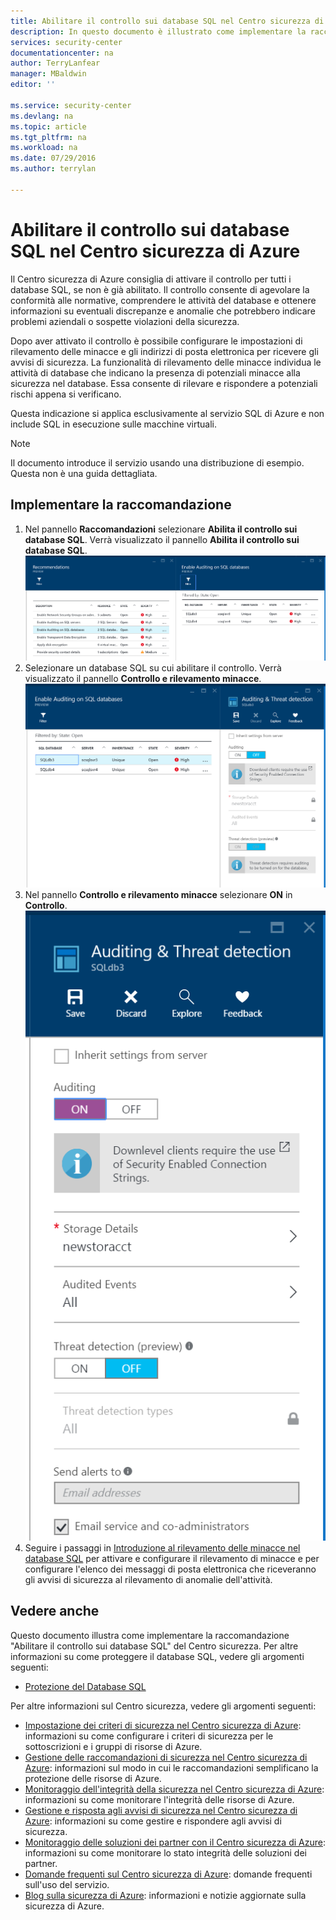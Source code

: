 ```yaml
---
title: Abilitare il controllo sui database SQL nel Centro sicurezza di Azure | Microsoft Docs
description: In questo documento è illustrato come implementare la raccomandazione **Abilitare il controllo sui database SQL** del Centro sicurezza di Azure.
services: security-center
documentationcenter: na
author: TerryLanfear
manager: MBaldwin
editor: ''

ms.service: security-center
ms.devlang: na
ms.topic: article
ms.tgt_pltfrm: na
ms.workload: na
ms.date: 07/29/2016
ms.author: terrylan

---
```

# Abilitare il controllo sui database SQL nel Centro sicurezza di Azure
Il Centro sicurezza di Azure consiglia di attivare il controllo per tutti i database SQL, se non è già abilitato. Il controllo consente di agevolare la conformità alle normative, comprendere le attività del database e ottenere informazioni su eventuali discrepanze e anomalie che potrebbero indicare problemi aziendali o sospette violazioni della sicurezza.

Dopo aver attivato il controllo è possibile configurare le impostazioni di rilevamento delle minacce e gli indirizzi di posta elettronica per ricevere gli avvisi di sicurezza. La funzionalità di rilevamento delle minacce individua le attività di database che indicano la presenza di potenziali minacce alla sicurezza nel database. Essa consente di rilevare e rispondere a potenziali rischi appena si verificano.

Questa indicazione si applica esclusivamente al servizio SQL di Azure e non include SQL in esecuzione sulle macchine virtuali.

> [!NOTE]
> Il documento introduce il servizio usando una distribuzione di esempio. Questa non è una guida dettagliata.
> 
> 

## Implementare la raccomandazione
1. Nel pannello **Raccomandazioni** selezionare **Abilita il controllo sui database SQL**. Verrà visualizzato il pannello **Abilita il controllo sui database SQL**. ![Abilitare il controllo sui database SQL][1]
2. Selezionare un database SQL su cui abilitare il controllo. Verrà visualizzato il pannello **Controllo e rilevamento minacce**. ![Controllo e rilevamento minacce][2]
3. Nel pannello **Controllo e rilevamento minacce** selezionare **ON** in **Controllo**. ![Attivare il controllo e rilevamento minacce][3]
4. Seguire i passaggi in [Introduzione al rilevamento delle minacce nel database SQL](../sql-database/sql-database-threat-detection-get-started.md) per attivare e configurare il rilevamento di minacce e per configurare l'elenco dei messaggi di posta elettronica che riceveranno gli avvisi di sicurezza al rilevamento di anomalie dell'attività.

## Vedere anche
Questo documento illustra come implementare la raccomandazione "Abilitare il controllo sui database SQL" del Centro sicurezza. Per altre informazioni su come proteggere il database SQL, vedere gli argomenti seguenti:

* [Protezione del Database SQL](../sql-database/sql-database-security.md)

Per altre informazioni sul Centro sicurezza, vedere gli argomenti seguenti:

* [Impostazione dei criteri di sicurezza nel Centro sicurezza di Azure](security-center-policies.md): informazioni su come configurare i criteri di sicurezza per le sottoscrizioni e i gruppi di risorse di Azure.
* [Gestione delle raccomandazioni di sicurezza nel Centro sicurezza di Azure](security-center-recommendations.md): informazioni sul modo in cui le raccomandazioni semplificano la protezione delle risorse di Azure.
* [Monitoraggio dell'integrità della sicurezza nel Centro sicurezza di Azure](security-center-monitoring.md): informazioni su come monitorare l'integrità delle risorse di Azure.
* [Gestione e risposta agli avvisi di sicurezza nel Centro sicurezza di Azure](security-center-managing-and-responding-alerts.md): informazioni su come gestire e rispondere agli avvisi di sicurezza.
* [Monitoraggio delle soluzioni dei partner con il Centro sicurezza di Azure](security-center-partner-solutions.md): informazioni su come monitorare lo stato integrità delle soluzioni dei partner.
* [Domande frequenti sul Centro sicurezza di Azure](security-center-faq.md): domande frequenti sull'uso del servizio.
* [Blog sulla sicurezza di Azure](http://blogs.msdn.com/b/azuresecurity/): informazioni e notizie aggiornate sulla sicurezza di Azure.

<!--Image references-->
[1]: ./media/security-center-enable-auditing-on-sql-databases/enable-auditing-on-sql-databases.png
[2]: ./media/security-center-enable-auditing-on-sql-databases/auditing-threat-detection.png
[3]: ./media/security-center-enable-auditing-on-sql-databases/auditing-threat-detection-blade.png

<!---HONumber=AcomDC_0803_2016-->